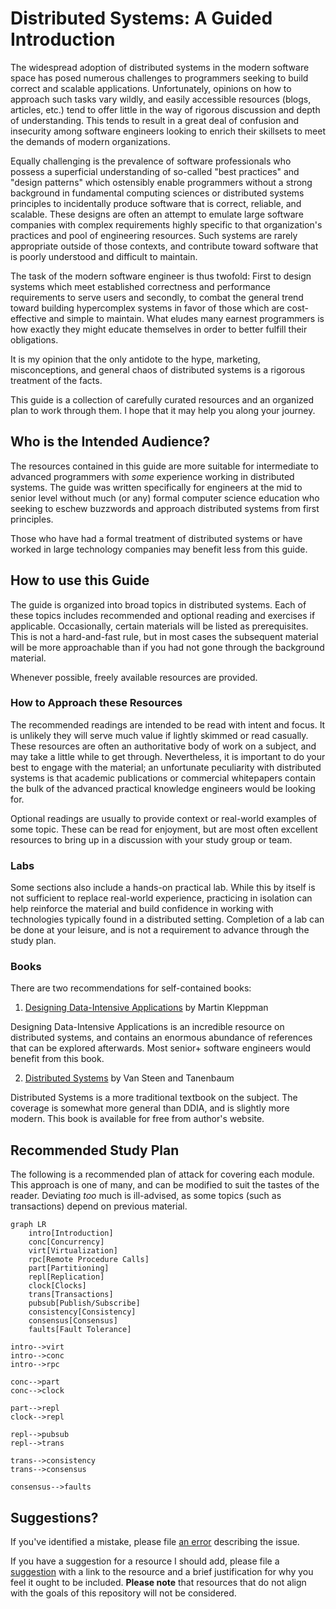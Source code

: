 # Distributed Systems: A Guided Introduction

The widespread adoption of distributed systems in the modern software space has
posed numerous challenges to programmers seeking to build correct and scalable
applications. Unfortunately, opinions on how to approach such tasks vary wildly,
and easily accessible resources (blogs, articles, etc.) tend to offer little in
the way of rigorous discussion and depth of understanding. This tends to result
in a great deal of confusion and insecurity among software engineers looking to
enrich their skillsets to meet the demands of modern organizations.

Equally challenging is the prevalence of software professionals who possess a
superficial understanding of so-called "best practices" and "design patterns"
which ostensibly enable programmers without a strong background in fundamental
computing sciences or distributed systems principles to incidentally produce
software that is correct, reliable, and scalable. These designs are often an
attempt to emulate large software companies with complex requirements highly
specific to that organization's practices and pool of engineering resources.
Such systems are rarely appropriate outside of those contexts, and contribute
toward software that is poorly understood and difficult to maintain.

The task of the modern software engineer is thus twofold: First to design systems
which meet established correctness and performance requirements to serve users
and secondly, to combat the general trend toward building hypercomplex systems
in favor of those which are cost-effective and simple to maintain. What eludes
many earnest programmers is how exactly they might educate themselves in order
to better fulfill their obligations.

It is my opinion that the only antidote to the hype, marketing, misconceptions,
and general chaos of distributed systems is a rigorous treatment of the facts.

This guide is a collection of carefully curated resources and an organized plan
to work through them. I hope that it may help you along your journey.

## Who is the Intended Audience?

The resources contained in this guide are more suitable for intermediate to
advanced programmers with _some_ experience working in distributed systems. The
guide was written specifically for engineers at the mid to senior level without
much (or any) formal computer science education who seeking to eschew buzzwords
and approach distributed systems from first principles.

Those who have had a formal treatment of distributed systems or have worked in
large technology companies may benefit less from this guide.

## How to use this Guide

The guide is organized into broad topics in distributed systems. Each of these
topics includes recommended and optional reading and exercises if applicable.
Occasionally, certain materials will be listed as prerequisites. This is not a
hard-and-fast rule, but in most cases the subsequent material will be more
approachable than if you had not gone through the background material.

Whenever possible, freely available resources are provided.

### How to Approach these Resources

The recommended readings are intended to be read with intent and focus. It is
unlikely they will serve much value if lightly skimmed or read casually. These
resources are often an authoritative body of work on a subject, and may take a
little while to get through. Nevertheless, it is important to do your best to
engage with the material; an unfortunate peculiarity with distributed systems
is that academic publications or commercial whitepapers contain the bulk of the
advanced practical knowledge engineers would be looking for.

Optional readings are usually to provide context or real-world examples of some
topic. These can be read for enjoyment, but are most often excellent resources
to bring up in a discussion with your study group or team.

### Labs

Some sections also include a hands-on practical lab. While this by itself is
not sufficient to replace real-world experience, practicing in isolation can
help reinforce the material and build confidence in working with technologies
typically found in a distributed setting. Completion of a lab can be done at
your leisure, and is not a requirement to advance through the study plan.

### Books

There are two recommendations for self-contained books:

1. [Designing Data-Intensive Applications](https://dataintensive.net/) by Martin Kleppman

Designing Data-Intensive Applications is an incredible resource on distributed
systems, and contains an enormous abundance of references that can be explored
afterwards. Most senior+ software engineers would benefit from this book.

2. [Distributed Systems](https://www.distributed-systems.net/index.php/books/ds4/) by Van Steen and Tanenbaum

Distributed Systems is a more traditional textbook on the subject. The coverage
is somewhat more general than DDIA, and is slightly more modern. This book is
available for free from author's website.

## Recommended Study Plan

The following is a recommended plan of attack for covering each module. This
approach is one of many, and can be modified to suit the tastes of the reader.
Deviating _too_ much is ill-advised, as some topics (such as transactions)
depend on previous material.

```mermaid
graph LR
    intro[Introduction]
    conc[Concurrency]
    virt[Virtualization]
    rpc[Remote Procedure Calls]
    part[Partitioning]
    repl[Replication]
    clock[Clocks]
    trans[Transactions]
    pubsub[Publish/Subscribe]
    consistency[Consistency]
    consensus[Consensus]
    faults[Fault Tolerance]

intro-->virt
intro-->conc
intro-->rpc

conc-->part
conc-->clock

part-->repl
clock-->repl

repl-->pubsub
repl-->trans

trans-->consistency
trans-->consensus

consensus-->faults
```

## Suggestions?

If you've identified a mistake, please file [an error](https://github.com/BeautifulTovarisch/ds-guided-intro/issues/new?assignees=&labels=&projects=&template=error.md&title=%5BError%5D) describing the issue.

If you have a suggestion for a resource I should add, please file a [suggestion](https://github.com/BeautifulTovarisch/ds-guided-intro/issues/new?assignees=&labels=&projects=&template=suggestion.md&title=%5BSuggestion%5D)
with a link to the resource and a brief justification for why you feel it ought
to be included. **Please note** that resources that do not align with the goals
of this repository will not be considered.
